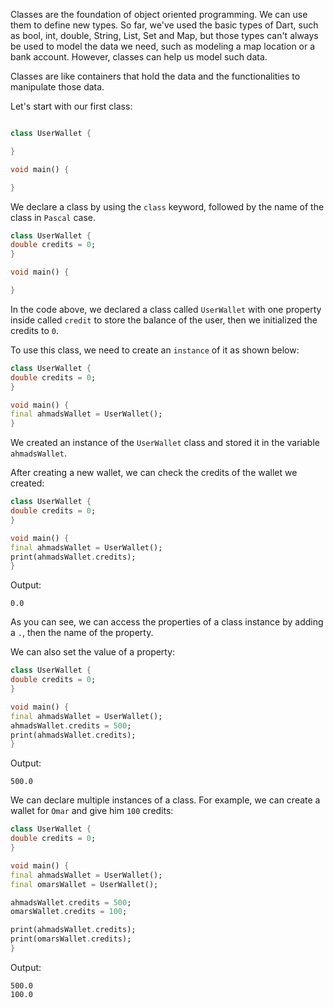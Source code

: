 Classes are the foundation of object oriented programming. We can use them to define new types.
So far, we've used the basic types of Dart, such as bool, int, double, String, List, Set and Map, but those types can't always be used to model the data we need, such as modeling a map location or a bank account. However, classes can help us model such data.

Classes are like containers that hold the data and the functionalities to manipulate those data.

Let's start with our first class:

```dart

class UserWallet {

}

void main() {

}
```

We declare a class by using the `class` keyword, followed by the name of the class in `Pascal` case.

```dart
class UserWallet {
double credits = 0;
}

void main() {

}
```

In the code above, we declared a class called `UserWallet` with one property inside called `credit` to store the balance of the user, then we initialized the credits to `0`.

To use this class, we need to create an `instance` of it as shown below:

```dart
class UserWallet {
double credits = 0;
}

void main() {
final ahmadsWallet = UserWallet();
}
```

We created an instance of the `UserWallet` class and stored it in the variable `ahmadsWallet`.

After creating a new wallet, we can check the credits of the wallet we created:

```dart
class UserWallet {
double credits = 0;
}

void main() {
final ahmadsWallet = UserWallet();
print(ahmadsWallet.credits);
}
```

Output:

```
0.0
```

As you can see, we can access the properties of a class instance by adding a `.`, then the name of the property.

We can also set the value of a property:

```dart
class UserWallet {
double credits = 0;
}

void main() {
final ahmadsWallet = UserWallet();
ahmadsWallet.credits = 500;
print(ahmadsWallet.credits);
}
```

Output:

```
500.0
```

We can declare multiple instances of a class. For example, we can create a wallet for `Omar` and give him `100` credits:

```dart
class UserWallet {
double credits = 0;
}

void main() {
final ahmadsWallet = UserWallet();
final omarsWallet = UserWallet();

ahmadsWallet.credits = 500;
omarsWallet.credits = 100;

print(ahmadsWallet.credits);
print(omarsWallet.credits);
}
```

Output:

```
500.0
100.0
```
